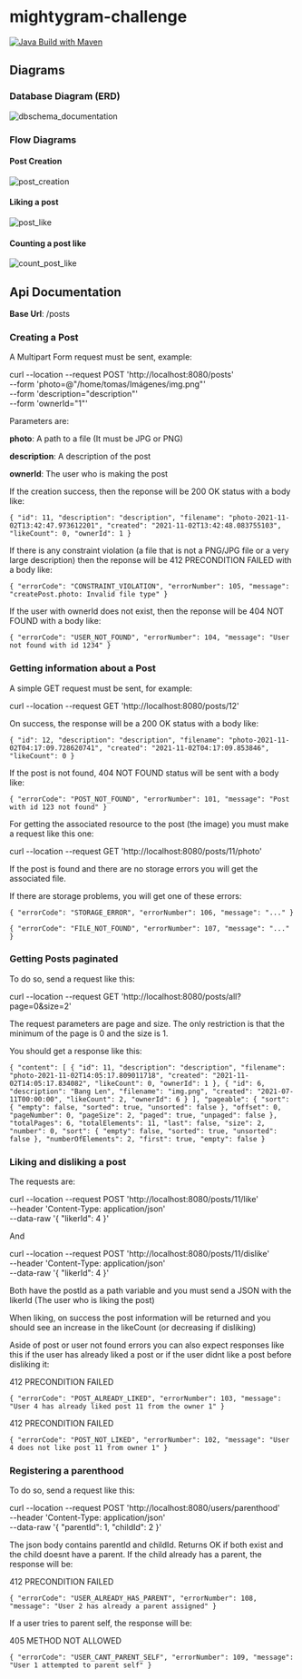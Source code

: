 # mightygram-challenge
[![Java Build with Maven](https://github.com/pintotomas/mightygram-challenge/actions/workflows/maven.yml/badge.svg)](https://github.com/pintotomas/mightygram-challenge/actions/workflows/maven.yml)

## Diagrams

### Database Diagram (ERD)

![dbschema_documentation](https://user-images.githubusercontent.com/15394292/139922485-870ea7cd-92a5-423e-a3e8-7c82d16abec0.png)

### Flow Diagrams

#### Post Creation

![post_creation](https://user-images.githubusercontent.com/15394292/139922252-731b2ef7-cd41-4b49-a113-f3710668beea.jpeg)

#### Liking a post

![post_like](https://user-images.githubusercontent.com/15394292/139922338-a5d2f8c0-1f96-40f4-8bef-7e81328da18d.jpeg)

#### Counting a post like

![count_post_like](https://user-images.githubusercontent.com/15394292/139922374-dfda1cce-0812-4b22-87e9-e75a4cb609d5.jpeg)


## Api Documentation

**Base Url**: /posts

### Creating a Post

A Multipart Form request must be sent, example:

curl --location --request POST 'http://localhost:8080/posts' \
--form 'photo=@"/home/tomas/Imágenes/img.png"' \
--form 'description="description"' \
--form 'ownerId="1"'

Parameters are:

**photo**: A path to a file (It must be JPG or PNG)

**description**: A description of the post

**ownerId**: The user who is making the post

If the creation success, then the reponse will be 200 OK status with a body like:

`{
    "id": 11,
    "description": "description",
    "filename": "photo-2021-11-02T13:42:47.973612201",
    "created": "2021-11-02T13:42:48.083755103",
    "likeCount": 0,
    "ownerId": 1
}`

If there is any constraint violation (a file that is not a PNG/JPG file or a very large description) then the reponse will be 412 PRECONDITION FAILED with a body like:

`{
    "errorCode": "CONSTRAINT_VIOLATION",
    "errorNumber": 105,
    "message": "createPost.photo: Invalid file type"
}`

If the user with ownerId does not exist, then the reponse will be 404 NOT FOUND with a body like:

`{
    "errorCode": "USER_NOT_FOUND",
    "errorNumber": 104,
    "message": "User not found with id 1234"
}`

### Getting information about a Post

A simple GET request must be sent, for example:

curl --location --request GET 'http://localhost:8080/posts/12'

On success, the response will be a 200 OK status with a body like:

`{
    "id": 12,
    "description": "description",
    "filename": "photo-2021-11-02T04:17:09.728620741",
    "created": "2021-11-02T04:17:09.853846",
    "likeCount": 0
}`

If the post is not found, 404 NOT FOUND status will be sent with a body like:

`{
    "errorCode": "POST_NOT_FOUND",
    "errorNumber": 101,
    "message": "Post with id 123 not found"
}`

For getting the associated resource to the post (the image) you must make a request like this one:

curl --location --request GET 'http://localhost:8080/posts/11/photo'

If the post is found and there are no storage errors you will get the associated file. 

If there are storage problems, you will get one of these errors:

`{
    "errorCode": "STORAGE_ERROR",
    "errorNumber": 106,
    "message": "..."
}`

`{
    "errorCode": "FILE_NOT_FOUND",
    "errorNumber": 107,
    "message": "..."
}`

### Getting Posts paginated

To do so, send a request like this:

curl --location --request GET 'http://localhost:8080/posts/all?page=0&size=2'

The request parameters are page and size. The only restriction is that the minimum of the page is 0 and the size is 1.

You should get a response like this:

`{
    "content": [
        {
            "id": 11,
            "description": "description",
            "filename": "photo-2021-11-02T14:05:17.809011718",
            "created": "2021-11-02T14:05:17.834082",
            "likeCount": 0,
            "ownerId": 1
        },
        {
            "id": 6,
            "description": "Bang Len",
            "filename": "img.png",
            "created": "2021-07-11T00:00:00",
            "likeCount": 2,
            "ownerId": 6
        }
    ],
    "pageable": {
        "sort": {
            "empty": false,
            "sorted": true,
            "unsorted": false
        },
        "offset": 0,
        "pageNumber": 0,
        "pageSize": 2,
        "paged": true,
        "unpaged": false
    },
    "totalPages": 6,
    "totalElements": 11,
    "last": false,
    "size": 2,
    "number": 0,
    "sort": {
        "empty": false,
        "sorted": true,
        "unsorted": false
    },
    "numberOfElements": 2,
    "first": true,
    "empty": false
}`

### Liking and disliking a post

The requests are:

curl --location --request POST 'http://localhost:8080/posts/11/like' \
--header 'Content-Type: application/json' \
--data-raw '{
    "likerId": 4
}'

And

curl --location --request POST 'http://localhost:8080/posts/11/dislike' \
--header 'Content-Type: application/json' \
--data-raw '{
    "likerId": 4
}'

Both have the postId as a path variable and you must send a JSON with the likerId (The user who is liking the post) 

When liking, on success the post information will be returned and you should see an increase in the likeCount (or decreasing if disliking)

Aside of post or user not found errors you can also expect responses like this if the user has already liked a post or if the user didnt like a post before disliking it:

412 PRECONDITION FAILED

`{
    "errorCode": "POST_ALREADY_LIKED",
    "errorNumber": 103,
    "message": "User 4 has already liked post 11 from the owner 1"
}`

412 PRECONDITION FAILED

`{
    "errorCode": "POST_NOT_LIKED",
    "errorNumber": 102,
    "message": "User 4 does not like post 11 from owner 1"
}`

### Registering a parenthood

To do so, send a request like this:

curl --location --request POST 'http://localhost:8080/users/parenthood' \
--header 'Content-Type: application/json' \
--data-raw '{
    "parentId": 1,
    "childId": 2
}'

The json body contains parentId and childId. Returns OK if both exist and the child doesnt have a parent. If the child already has a parent, the response will be:

412 PRECONDITION FAILED

`{
    "errorCode": "USER_ALREADY_HAS_PARENT",
    "errorNumber": 108,
    "message": "User 2 has already a parent assigned"
}`

If a user tries to parent self, the response will be:

405 METHOD NOT ALLOWED

`{
    "errorCode": "USER_CANT_PARENT_SELF",
    "errorNumber": 109,
    "message": "User 1 attempted to parent self"
}`





